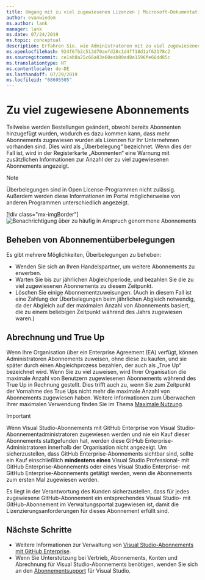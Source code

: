 ```yaml
---
title: Umgang mit zu viel zugewiesenen Lizenzen | Microsoft-Dokumentation
author: evanwindom
ms.author: lank
manager: lank
ms.date: 07/24/2019
ms.topic: conceptual
description: Erfahren Sie, wie Administratoren mit zu viel zugewiesenen Abonnements umgehen.
ms.openlocfilehash: 924f6fb2c513d70aefd28c1d4ff18d1af62178c2
ms.sourcegitcommit: ce1ab8a25c66a83e60eab80ed8e1596fe66dd85c
ms.translationtype: HT
ms.contentlocale: de-DE
ms.lasthandoff: 07/29/2019
ms.locfileid: "68605505"
---
```

# <a name="overallocated-subscriptions"></a>Zu viel zugewiesene Abonnements
Teilweise werden Bestellungen geändert, obwohl bereits Abonnenten hinzugefügt wurden, wodurch es dazu kommen kann, dass mehr Abonnements zugewiesen wurden als Lizenzen für Ihr Unternehmen vorhanden sind. Dies wird als „Überbelegung“ bezeichnet.  Wenn dies der Fall ist, wird in der Registerkarte „Abonnenten“ eine Warnung mit zusätzlichen Informationen zur Anzahl der zu viel zugewiesenen Abonnements angezeigt.

> [!NOTE]
> Überbelegungen sind in Open License-Programmen nicht zulässig.  Außerdem werden diese Informationen im Portal möglicherweise von anderen Programmen unterschiedlich angezeigt.
>
> [!div class="mx-imgBorder"]
> ![Benachrichtigung über zu häufig in Anspruch genommene Abonnements](_img/over-claimed/over-claimed-alert.png)

## <a name="resolve-overallocated-subscriptions"></a>Beheben von Abonnementüberbelegungen
Es gibt mehrere Möglichkeiten, Überbelegungen zu beheben:
- Wenden Sie sich an Ihren Handelspartner, um weitere Abonnements zu erwerben.
- Warten Sie bis zur jährlichen Abgleichperiode, und bezahlen Sie die zu viel zugewiesenen Abonnements zu diesem Zeitpunkt. 
- Löschen Sie einige Abonnementzuweisungen.  (Auch in diesem Fall ist eine Zahlung der Überbelegungen beim jährlichen Abgleich notwendig, da der Abgleich auf der maximalen Anzahl von Abonnements basiert, die zu einem beliebigen Zeitpunkt während des Jahrs zugewiesen waren.)

## <a name="billing-and-true-up"></a>Abrechnung und True Up
Wenn Ihre Organisation über ein Enterprise Agreement (EA) verfügt, können Administratoren Abonnements zuweisen, ohne diese zu kaufen, und sie später durch einen Abgleichprozess bezahlen, der auch als „True Up“ bezeichnet wird.  Wenn Sie zu viel zuweisen, wird Ihrer Organisation die maximale Anzahl von Benutzern zugewiesenen Abonnements während des True Up in Rechnung gestellt.  Dies trifft auch zu, wenn Sie zum Zeitpunkt der Vornahme des True Ups nicht mehr die maximale Anzahl von Abonnements zugewiesen haben.  Weitere Informationen zum Überwachen Ihrer maximalen Verwendung finden Sie im Thema [Maximale Nutzung](maximum-usage.md).

> [!Important]
> Wenn Visual Studio-Abonnements mit GitHub Enterprise von Visual Studio-Abonnementadministratoren zugewiesen werden und nie ein Kauf dieser Abonnements stattgefunden hat, werden diese GitHub Enterprise-Administratoren innerhalb der Organisation nicht angezeigt. Um sicherzustellen, dass GitHub Enterprise-Abonnements sichtbar sind, sollte ein Kauf einschließlich **mindestens eines** Visual Studio Professional- mit GitHub Enterprise-Abonnements oder eines Visual Studio Enterprise- mit GitHub Enterprise-Abonnements getätigt werden, wenn die Abonnements zum ersten Mal zugewiesen werden.
>
> Es liegt in der Verantwortung des Kunden sicherzustellen, dass für jedes zugewiesene GitHub-Abonnement ein entsprechendes Visual Studio- mit GitHub-Abonnement im Verwaltungsportal zugewiesen ist, damit die Lizenzierungsanforderungen für dieses Abonnement erfüllt sind.

## <a name="next-steps"></a>Nächste Schritte
- Weitere Informationen zur Verwaltung von [Visual Studio-Abonnements mit GitHub Enterprise](assign-github.md).
- Wenn Sie Unterstützung bei Vertrieb, Abonnements, Konten und Abrechnung für Visual Studio-Abonnements benötigen, wenden Sie sich an den [Abonnementsupport](https://visualstudio.microsoft.com/subscriptions/support/) für Visual Studio.
